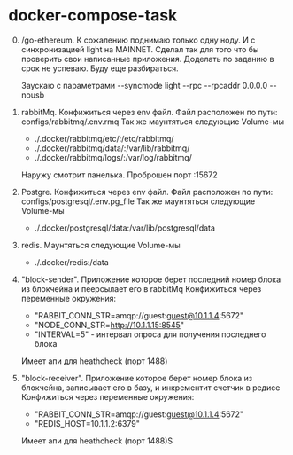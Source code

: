 # docker-compose-task

0) /go-ethereum. К сожалению поднимаю только одну ноду. И с синхронизацией light на MAINNET.
Сделал так для того что бы проверить свои написанные приложения. Доделать по заданию в срок не успеваю. Буду еще разбираться.

      Заускаю с параметрами --syncmode light --rpc --rpcaddr 0.0.0.0 --nousb

1) rabbitMq. Конфижиться через env файл. Файл расположен по пути: configs/rabbitmq/.env.rmq
Так же маунтяться следующие Volume-мы
      - ./.docker/rabbitmq/etc/:/etc/rabbitmq/
      - ./.docker/rabbitmq/data/:/var/lib/rabbitmq/
      - ./.docker/rabbitmq/logs/:/var/log/rabbitmq/

      Наружу смотрит панелька. Проброшен порт :15672 

2) Postgre. Конфижиться через env файл. Файл расположен по пути: configs/postgresql/.env.pg_file 
Так же маунтяться следующие Volume-мы
      - ./.docker/postgresql/data:/var/lib/postgresql/data

3) redis. Маунтяться следующие Volume-мы
      - ./.docker/redis:/data

4) "block-sender". Приложение которое берет последний номер блока из блокчейна и пеерсылает его в rabbitMq
Конфижиться через переменные окружения:
      - "RABBIT_CONN_STR=amqp://guest:guest@10.1.1.4:5672"
      - "NODE_CONN_STR=http://10.1.1.15:8545"
      - "INTERVAL=5" - интервал опроса для получения последнего блока

      Имеет апи для heathcheck (порт 1488)

5) "block-receiver". Приложение которое берет номер блока из блокчейна, записывает его в базу, и инкрементит счетчик в редисе
Конфижиться через переменные окружения:
      - "RABBIT_CONN_STR=amqp://guest:guest@10.1.1.4:5672"
      - "REDIS_HOST=10.1.1.2:6379"

      Имеет апи для heathcheck (порт 1488)S

